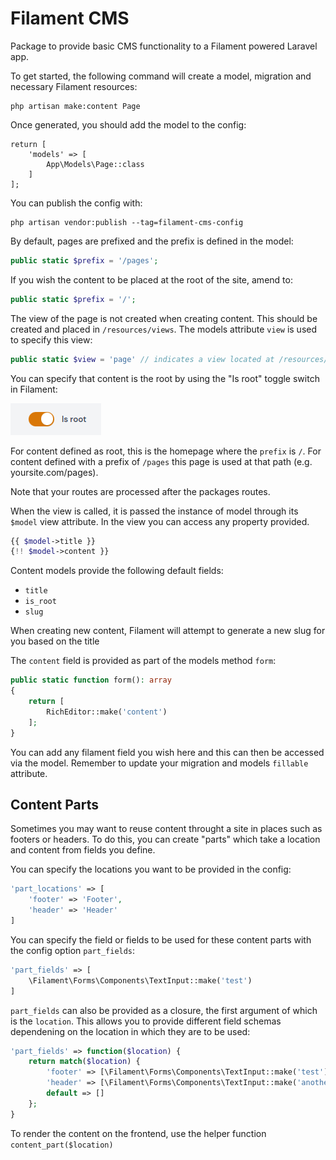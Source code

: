 # Filament CMS

Package to provide basic CMS functionality to a Filament powered Laravel app.

To get started, the following command will create a model, migration and necessary Filament resources:
```
php artisan make:content Page
```
Once generated, you should add the model to the config:
```
return [
    'models' => [
        App\Models\Page::class
    ]
];
```
You can publish the config with:
```
php artisan vendor:publish --tag=filament-cms-config
```
By default, pages are prefixed and the prefix is defined in the model:
```php
public static $prefix = '/pages';
```
If you wish the content to be placed at the root of the site, amend to:
```php
public static $prefix = '/';
```
The view of the page is not created when creating content. This should be created and placed in `/resources/views`. The models attribute `view` is used to specify this view:
```php
public static $view = 'page' // indicates a view located at /resources/views/page.blade.php
```
You can specify that content is the root by using the "Is root" toggle switch in Filament:

![is_root.png](docs%2Fimages%2Fis_root.png)

For content defined as root, this is the homepage where the `prefix` is `/`. For content defined with a prefix of `/pages` this page is
used at that path (e.g. yoursite.com/pages).

Note that your routes are processed after the packages routes.

When the view is called, it is passed the instance of model through its `$model` view attribute. In the view you can access any property provided.
```php
{{ $model->title }}
{!! $model->content }}
```
Content models provide the following default fields:

- `title`
- `is_root`
- `slug`

When creating new content, Filament will attempt to generate a new slug for you based on the title

The `content` field is provided as part of the models method `form`:

```php
public static function form(): array
{
    return [
        RichEditor::make('content')
    ];
}
```
You can add any filament field you wish here and this can then be accessed via the model. Remember to update
your migration and models `fillable` attribute.

## Content Parts
Sometimes you may want to reuse content throught a site in places such as footers or headers.
To do this, you can create "parts" which take a location and content from fields you define.

You can specify the locations you want to be provided in the config:

```php
'part_locations' => [
    'footer' => 'Footer',
    'header' => 'Header'
]
```
You can specify the field or fields to be used for these content parts with the config option `part_fields`:

```php
'part_fields' => [
    \Filament\Forms\Components\TextInput::make('test')
]
```
`part_fields` can also be provided as a closure, the first argument of which is the `location`. This allows you to provide
different field schemas dependening on the location in which they are to be used:

```php
'part_fields' => function($location) {
    return match($location) {
        'footer' => [\Filament\Forms\Components\TextInput::make('test')],
        'header' => [\Filament\Forms\Components\TextInput::make('another_test')],
        default => []
    };
}
```
To render the content on the frontend, use the helper function `content_part($location)`